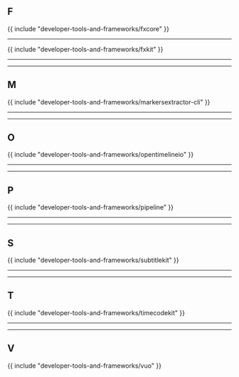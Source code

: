 ## F

{{ include "developer-tools-and-frameworks/fxcore" }}

---

{{ include "developer-tools-and-frameworks/fxkit" }}

---


---

## M

{{ include "developer-tools-and-frameworks/markersextractor-cli" }}

---


---

## O

{{ include "developer-tools-and-frameworks/opentimelineio" }}

---


---

## P

{{ include "developer-tools-and-frameworks/pipeline" }}

---


---

## S

{{ include "developer-tools-and-frameworks/subtitlekit" }}

---


---

## T

{{ include "developer-tools-and-frameworks/timecodekit" }}

---


---

## V

{{ include "developer-tools-and-frameworks/vuo" }}

